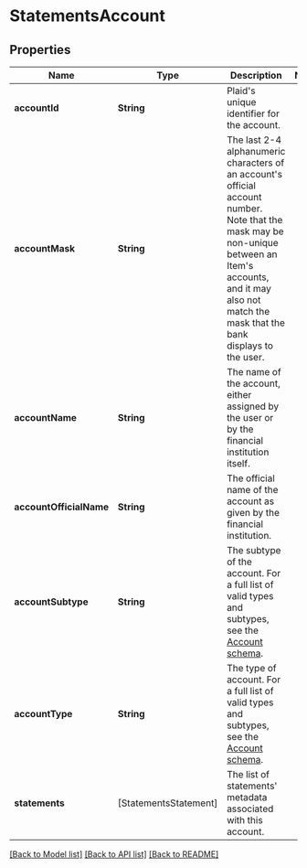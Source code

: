 # StatementsAccount

## Properties
Name | Type | Description | Notes
------------ | ------------- | ------------- | -------------
**accountId** | **String** | Plaid&#39;s unique identifier for the account. | 
**accountMask** | **String** | The last 2-4 alphanumeric characters of an account&#39;s official account number. Note that the mask may be non-unique between an Item&#39;s accounts, and it may also not match the mask that the bank displays to the user. | 
**accountName** | **String** | The name of the account, either assigned by the user or by the financial institution itself. | 
**accountOfficialName** | **String** | The official name of the account as given by the financial institution. | 
**accountSubtype** | **String** | The subtype of the account. For a full list of valid types and subtypes, see the [Account schema](https://plaid.com/docs/api/accounts#account-type-schema). | 
**accountType** | **String** | The type of account. For a full list of valid types and subtypes, see the [Account schema](https://plaid.com/docs/api/accounts#account-type-schema). | 
**statements** | [StatementsStatement] | The list of statements&#39; metadata associated with this account. | 

[[Back to Model list]](../README.md#documentation-for-models) [[Back to API list]](../README.md#documentation-for-api-endpoints) [[Back to README]](../README.md)


